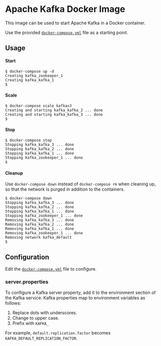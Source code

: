 # Apache Kafka Docker Image
This image can be used to start Apache Kafka in a Docker container.

Use the provided [`docker-compose.yml`](docker-compose.yml) file as a starting point.

## Usage
#### Start
```console
$ docker-compose up -d
Creating kafka_zookeeper_1
Creating kafka_kafka_1
$
```
#### Scale
```console
$ docker-compose scale kafka=3
Creating and starting kafka_kafka_2 ... done
Creating and starting kafka_kafka_3 ... done
$
```
#### Stop
```console
$ docker-compose stop
Stopping kafka_kafka_3 ... done
Stopping kafka_kafka_2 ... done
Stopping kafka_kafka_1 ... done
Stopping kafka_zookeeper_1 ... done
$
```
#### Cleanup
Use `docker-compose down` instead of `docker-compose rm` when cleaning up, so that the network is purged in addition to the containers.
```console
$ docker-compose down
Stopping kafka_kafka_3 ... done
Stopping kafka_kafka_2 ... done
Stopping kafka_kafka_1 ... done
Stopping kafka_zookeeper_1 ... done
Removing kafka_kafka_3 ... done
Removing kafka_kafka_2 ... done
Removing kafka_kafka_1 ... done
Removing kafka_zookeeper_1 ... done
Removing network kafka_default
$
```
## Configuration
Edit the [`docker-compose.yml`](docker-compose.yml) file to configure.
### server.properties
To configure a Kafka server property, add it to the environment section of the Kafka service. Kafka properties map to environment variables as follows:
1. Replace dots with underscores.
2. Change to upper case.
3. Prefix with `KAFKA_`

For example, `default.replication.factor` becomes `KAFKA_DEFAULT_REPLICATION_FACTOR`.
